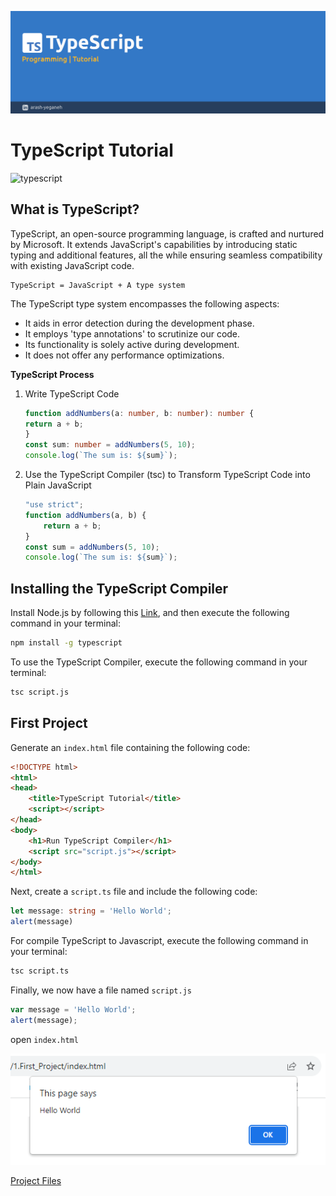 ![typescript](img/header.jpg)

# TypeScript Tutorial

![typescript](https://img.shields.io/badge/-TypeScript-007ACC?logo=typescript&logoColor=white)

## What is TypeScript?

TypeScript, an open-source programming language, is crafted and nurtured by Microsoft. It extends JavaScript's capabilities by introducing static typing and additional features, all the while ensuring seamless compatibility with existing JavaScript code.

```
TypeScript = JavaScript + A type system
```

The TypeScript type system encompasses the following aspects:

- It aids in error detection during the development phase.
- It employs 'type annotations' to scrutinize our code.
- Its functionality is solely active during development.
- It does not offer any performance optimizations.

**TypeScript Process**
1. Write TypeScript Code
	```typescript
	function addNumbers(a: number, b: number): number {
    return a + b;
	}
	const sum: number = addNumbers(5, 10);
	console.log(`The sum is: ${sum}`);
	```
	
2. Use the TypeScript Compiler (tsc) to Transform TypeScript Code into Plain JavaScript
	
	```javascript
	"use strict";
	function addNumbers(a, b) {
	    return a + b;
	}
	const sum = addNumbers(5, 10);
	console.log(`The sum is: ${sum}`);
	```

## Installing the TypeScript Compiler

Install Node.js by following this [Link](https://nodejs.org/en), and then execute the following command in your terminal:

```bash
npm install -g typescript
```

To use the TypeScript Compiler, execute the following command in your terminal:

```bash
tsc script.js
```

## First Project

Generate an `index.html` file containing the following code:

```html
<!DOCTYPE html>
<html>
<head>
    <title>TypeScript Tutorial</title>
    <script></script>
</head>
<body>
    <h1>Run TypeScript Compiler</h1>
    <script src="script.js"></script>
</body>
</html>
```

Next, create a `script.ts` file and include the following code:

```typescript
let message: string = 'Hello World';
alert(message)
```

For compile TypeScript to Javascript, execute the following command in your terminal:

```bash
tsc script.ts
```

Finally, we now have a file named `script.js`

```javascript
var message = 'Hello World';
alert(message);
```

open `index.html`

![](example/1.First_Project/img.PNG)

[Project Files](example/1.First_Project)
